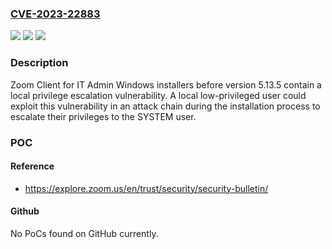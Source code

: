 ### [CVE-2023-22883](https://cve.mitre.org/cgi-bin/cvename.cgi?name=CVE-2023-22883)
![](https://img.shields.io/static/v1?label=Product&message=Zoom%20Client%20for%20Meetings%20for%20IT%20Admin%20Windows%20installers&color=blue)
![](https://img.shields.io/static/v1?label=Version&message=%3C%205.13.5%20&color=brighgreen)
![](https://img.shields.io/static/v1?label=Vulnerability&message=CWE-367%3A%20Time-of-check%20Time-of-use%20(TOCTOU)%20Race%20Condition&color=brighgreen)

### Description

Zoom Client for IT Admin Windows installers before version 5.13.5 contain a local privilege escalation vulnerability. A local low-privileged user could exploit this vulnerability in an attack chain during the installation process to escalate their privileges to the SYSTEM user.

### POC

#### Reference
- https://explore.zoom.us/en/trust/security/security-bulletin/

#### Github
No PoCs found on GitHub currently.

